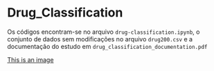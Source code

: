 # Drug_Classification

Os códigos encontram-se no arquivo ``drug-classification.ipynb``, o conjunto de dados sem modificações no arquivo ``drug200.csv`` e a documentação do estudo em ``drug_classification_documentation.pdf``


[This is an image](https://github.com/Gabriel-Stella/Drug_Classification/blob/main/drug_classification_documentation.pdf)
